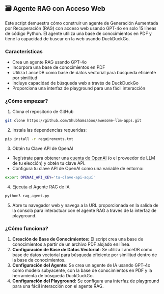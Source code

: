 ## 🗃️ Agente RAG con Acceso Web 
Este script demuestra cómo construir un agente de Generación Aumentada por Recuperación (RAG) con acceso web usando GPT-4o en solo 15 líneas de código Python. El agente utiliza una base de conocimientos en PDF y tiene la capacidad de buscar en la web usando DuckDuckGo.

### Características

- Crea un agente RAG usando GPT-4o
- Incorpora una base de conocimientos en PDF
- Utiliza LanceDB como base de datos vectorial para búsqueda eficiente por similitud
- Incluye capacidad de búsqueda web a través de DuckDuckGo
- Proporciona una interfaz de playground para una fácil interacción

### ¿Cómo empezar?

1. Clona el repositorio de GitHub
```bash
git clone https://github.com/Shubhamsaboo/awesome-llm-apps.git
```

2. Instala las dependencias requeridas:

```bash
pip install -r requirements.txt
```

3. Obtén tu Clave API de OpenAI

- Regístrate para obtener una [cuenta de OpenAI](https://platform.openai.com/) (o el proveedor de LLM de tu elección) y obtén tu clave API.
- Configura tu clave API de OpenAI como una variable de entorno:
```bash
export OPENAI_API_KEY='tu-clave-api-aquí'
```

4. Ejecuta el Agente RAG de IA
```bash
python3 rag_agent.py
```
5. Abre tu navegador web y navega a la URL proporcionada en la salida de la consola para interactuar con el agente RAG a través de la interfaz de playground.

### ¿Cómo funciona?

1. **Creación de Base de Conocimientos:** El script crea una base de conocimientos a partir de un archivo PDF alojado en línea.
2. **Configuración de Base de Datos Vectorial:** Se utiliza LanceDB como base de datos vectorial para búsqueda eficiente por similitud dentro de la base de conocimientos.
3. **Configuración del Agente:** Se crea un agente de IA usando GPT-4o como modelo subyacente, con la base de conocimientos en PDF y la herramienta de búsqueda DuckDuckGo.
4. **Configuración del Playground:** Se configura una interfaz de playground para una fácil interacción con el agente RAG.

